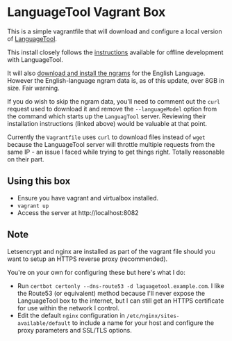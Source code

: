 # LanguageTool Vagrant Box

This is a simple vagrantfile that will download and configure a local version of [LanguageTool](https://languagetool.org/). 

This install closely follows the [instructions](https://dev.languagetool.org/http-server) available for offline development with LanguageTool.

It will also [download and install the ngrams](https://dev.languagetool.org/finding-errors-using-n-gram-data) for the English Language. However the English-language ngram data is, as of this update, over 8GB in size. Fair warning.

If you do wish to skip the ngram data, you'll need to comment out the `curl` request used to download it and remove the `--languageModel` option from the command which starts up the `LanguagTool` server. Reviewing their installation instructions (linked above) would be valuable at that point.

Currently the `Vagrantfile` uses `curl` to download files instead of `wget` because the LanguageTool server will throttle multiple requests from the same IP - an issue I faced while trying to get things right. Totally reasonable on their part. 

## Using this box
- Ensure you have vagrant and virtualbox installed.
- `vagrant up`
- Access the server at http://localhost:8082

## Note

Letsencrypt and nginx are installed as part of the vagrant file should you want to setup an HTTPS reverse proxy (recommended).

You're on your own for configuring these but here's what I do:
- Run `certbot certonly --dns-route53 -d laguagetool.example.com`. I like the Route53 (or equivalent) method because I'll never expose the LanguageTool box to the internet, but I can still get an HTTPS certificate for use within the network I control. 
- Edit the default `nginx` configuration in `/etc/nginx/sites-available/default` to include a name for your host and configure the proxy parameters and SSL/TLS options.
